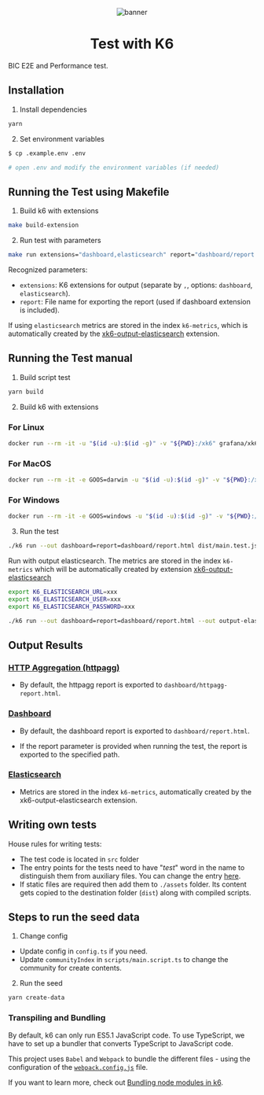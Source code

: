 <div align="center">
  
  ![banner](https://www.beincom.app/_next/image?url=%2F_next%2Fstatic%2Fmedia%2Flogo_beincom_icon_and_text_only_post_alpha.539e3bfb.webp&w=640&q=75)

# Test with K6

</div>

BIC E2E and Performance test.

## Installation

1. Install dependencies

```bash
yarn
```

2. Set environment variables

```bash
$ cp .example.env .env

# open .env and modify the environment variables (if needed)
```

## Running the Test using Makefile

1. Build k6 with extensions

```bash
make build-extension
```

2. Run test with parameters

```bash
make run extensions="dashboard,elasticsearch" report="dashboard/report.html"
```

Recognized parameters:

- `extensions`: K6 extensions for output (separate by `,`, options: `dashboard`, `elasticsearch`).
- `report`: File name for exporting the report (used if dashboard extension is included).

If using `elasticsearch` metrics are stored in the index `k6-metrics`, which is automatically created by the [xk6-output-elasticsearch](https://github.com/elastic/xk6-output-elasticsearch) extension.

## Running the Test manual

1. Build script test

```bash
yarn build
```

2. Build k6 with extensions

### For Linux
```bash
docker run --rm -it -u "$(id -u):$(id -g)" -v "${PWD}:/xk6" grafana/xk6 build v0.43.1 --with github.com/oleiade/xk6-kv --with github.com/grafana/xk6-dashboard@v0.7.3-alpha.1 --with github.com/Juandavi1/xk6-prompt@0.0.2 --with github.com/gpiechnik2/xk6-httpagg@v1.0.0 --with github.com/elastic/xk6-output-elasticsearch@v0.3.0
```

### For MacOS
```bash
docker run --rm -it -e GOOS=darwin -u "$(id -u):$(id -g)" -v "${PWD}:/xk6" grafana/xk6 build v0.43.1 --with github.com/oleiade/xk6-kv --with github.com/grafana/xk6-dashboard@v0.7.3-alpha.1 --with github.com/Juandavi1/xk6-prompt@0.0.2 --with github.com/gpiechnik2/xk6-httpagg@v1.0.0 --with github.com/elastic/xk6-output-elasticsearch@v0.3.0
```

### For Windows
```bash
docker run --rm -it -e GOOS=windows -u "$(id -u):$(id -g)" -v "${PWD}:/xk6" grafana/xk6 build v0.43.1 --output k6.exe --with github.com/oleiade/xk6-kv --with github.com/grafana/xk6-dashboard@v0.7.3-alpha.1 --with github.com/Juandavi1/xk6-prompt@0.0.2 --with github.com/gpiechnik2/xk6-httpagg@v1.0.0 --with github.com/elastic/xk6-output-elasticsearch@v0.3.0
```

3. Run the test

```bash
./k6 run --out dashboard=report=dashboard/report.html dist/main.test.js
```

Run with output elasticsearch. The metrics are stored in the index `k6-metrics` which will be automatically created by extension [xk6-output-elasticsearch](https://github.com/elastic/xk6-output-elasticsearch)
```bash
export K6_ELASTICSEARCH_URL=xxx
export K6_ELASTICSEARCH_USER=xxx
export K6_ELASTICSEARCH_PASSWORD=xxx

./k6 run --out dashboard=report=dashboard/report.html --out output-elasticsearch dist/main.test.js
```

## Output Results

### [HTTP Aggregation (httpagg)](https://github.com/gpiechnik2/xk6-httpagg)

- By default, the httpagg report is exported to `dashboard/httpagg-report.html`.

### [Dashboard](https://github.com/grafana/xk6-dashboard)

- By default, the dashboard report is exported to `dashboard/report.html`.

- If the report parameter is provided when running the test, the report is exported to the specified path.

### [Elasticsearch](https://github.com/elastic/xk6-output-elasticsearch)

- Metrics are stored in the index `k6-metrics`, automatically created by the xk6-output-elasticsearch extension.

## Writing own tests

House rules for writing tests:

- The test code is located in `src` folder
- The entry points for the tests need to have "_test_" word in the name to distinguish them from auxiliary files. You can change the entry [here](./webpack.config.js#L8).
- If static files are required then add them to `./assets` folder. Its content gets copied to the destination folder (`dist`) along with compiled scripts.

## Steps to run the seed data

1. Change config

- Update config in `config.ts` if you need.
- Update `communityIndex` in `scripts/main.script.ts` to change the community for create contents.

2. Run the seed

```bash
yarn create-data
```

### Transpiling and Bundling

By default, k6 can only run ES5.1 JavaScript code. To use TypeScript, we have to set up a bundler that converts TypeScript to JavaScript code.

This project uses `Babel` and `Webpack` to bundle the different files - using the configuration of the [`webpack.config.js`](./webpack.config.js) file.

If you want to learn more, check out [Bundling node modules in k6](https://k6.io/docs/using-k6/modules#bundling-node-modules).
